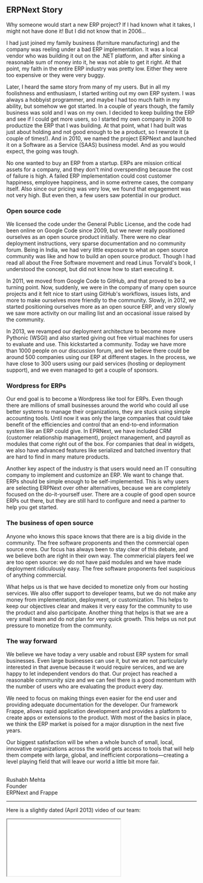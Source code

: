 <section class='section-padding text-center'>
	<h1>ERPNext Story</h1>
	<p class="lead text-muted">
		Why someone would start a new ERP project? If I had known what it takes, I might not have done it! But I did not know that in 2006...
	</p>
</section>

<!-- no-sidebar -->

I had just joined my family business (furniture manufacturing) and the company was reeling under a bad ERP implementation. It was a local vendor who was building it out on the .NET platform, and after sinking a reasonable sum of money into it, he was not able to get it right. At that point, my faith in the entire ERP industry was pretty low. Either they were too expensive or they were very buggy.

Later, I heard the same story from many of my users. But in all my foolishness and enthusiasm, I started writing out my own ERP system. I was always a hobbyist programmer, and maybe I had too much faith in my ability, but somehow we got started. In a couple of years though, the family business was sold and I was on my own. I decided to keep building the ERP and see if I could get more users, so I started my own company in 2008 to productize the ERP that I was building. At that point, what I had built was just about holding and not good enough to be a product, so I rewrote it (a couple of times!). And in 2010, we named the project ERPNext and launched it on a Software as a Service (SAAS) business model. And as you would expect, the going was tough.

No one wanted to buy an ERP from a startup. ERPs are mission critical assets for a company, and they don't mind overspending because the cost of failure is high. A failed ERP implementation could cost customer happiness, employee happiness, and in some extreme cases, the company itself. Also since our pricing was very low, we found that engagement was not very high. But even then, a few users saw potential in our product.

### Open source code

We licensed the code under the General Public License, and the code had been online on Google Code since 2009, but we never really positioned ourselves as an open source product initially. There were no clear deployment instructions, very sparse documentation and no community forum. Being in India, we had very little exposure to what an open source community was like and how to build an open source product. Though I had read all about the Free Software movement and read Linus Torvald's book, I understood the concept, but did not know how to start executing it.

In 2011, we moved from Google Code to GitHub, and that proved to be a turning point. Now, suddenly, we were in the company of many open source projects and it felt nice to start using GitHub's workflows, issues lists, and more to make ourselves more friendly to the community. Slowly, in 2012, we started positioning ourselves more as an open source ERP, and very slowly we saw more activity on our mailing list and an occasional issue raised by the community.

In 2013, we revamped our deployment architecture to become more Pythonic (WSGI) and also started giving out free virtual machines for users to evaluate and use. This kickstarted a community. Today we have more than 1000 people on our discussion forum, and we believe there could be around 500 companies using our ERP at different stages. In the process, we have close to 300 users using our paid services (hosting or deployment support), and we even managed to get a couple of sponsors.

### Wordpress for ERPs

Our end goal is to become a Wordpress like tool for ERPs. Even though there are millions of small businesses around the world who could all use better systems to manage their organizations, they are stuck using simple accounting tools. Until now it was only the large companies that could take benefit of the efficiencies and control that an end-to-end information system like an ERP could give. In EPRNext, we have included CRM (customer relationship management), project management, and payroll as modules that come right out of the box. For companies that deal in widgets, we also have advanced features like serialized and batched inventory that are hard to find in many mature products.

Another key aspect of the industry is that users would need an IT consulting company to implement and customize an ERP. We want to change that. ERPs should be simple enough to be self-implemented. This is why users are selecting ERPNext over other alternatives, because we are completely focused on the do-it-yourself user. There are a couple of good open source ERPs out there, but they are still hard to configure and need a partner to help you get started.

### The business of open source

Anyone who knows this space knows that there are is a big divide in the community. The free software proponents and then the commercial open source ones. Our focus has always been to stay clear of this debate, and we believe both are right in their own way. The commericial players feel we are too open source: we do not have paid modules and we have made deployment ridiculously easy. The free software proponents feel suspicious of anything commercial.

What helps us is that we have decided to monetize only from our hosting services. We also offer support to developer teams, but we do not make any money from implementation, deployment, or customization. This helps to keep our objectives clear and makes it very easy for the community to use the product and also participate. Another thing that helps is that we are a very small team and do not plan for very quick growth. This helps us not put pressure to monetize from the community.

### The way forward

We believe we have today a very usable and robust ERP system for small businesses. Even large businesses can use it, but we are not particularly interested in that avenue because it would require services, and we are happy to let independent vendors do that. Our project has reached a reasonable community size and we can feel there is a good momentum with the number of users who are evaluating the product every day.

We need to focus on making things even easier for the end user and providing adequate documentation for the developer. Our framework Frappe, allows rapid application development and provides a platform to create apps or extensions to the product. With most of the basics in place, we think the ERP market is poised for a major disruption in the next five years.

Our biggest satisfaction will be when a whole bunch of small, local, innovative organizations across the world gets access to tools that will help them compete with large, global, and inefficient corporations—creating a level playing field that will leave our world a little bit more fair.

<br>
Rushabh Mehta<br>
Founder<br>
ERPNext and Frappe

---

Here is a slightly dated (April 2013) video of our team:

<div style="max-width: 500px;>
<div class="embed-responsive>
  <iframe class="embed-responsive-item" src="//www.youtube.com/embed/zRoFnqN6kPU?feature=player_embedded"></iframe>
</div>
</div>
